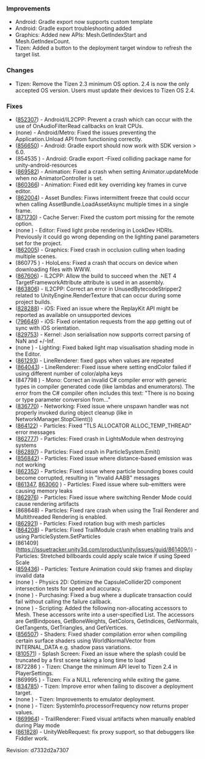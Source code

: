 ### Improvements

*   Android: Gradle export now supports custom template
*   Android: Gradle export troubleshooting added
*   Graphics: Added new APIs: Mesh.GetIndexStart and Mesh.GetIndexCount.
*   Tizen: Added a button to the deployment target window to refresh the target list.

### Changes

*   Tizen: Remove the Tizen 2.3 minimum OS option. 2.4 is now the only accepted OS version. Users must update their devices to Tizen OS 2.4.

### Fixes

*   ([852307](https://issuetracker.unity3d.com/product/unity/issues/guid/852307/)) - Android/IL2CPP: Prevent a crash which can occur with the use of OnAudioFilterRead callbacks on krait CPUs.
*   (none) - Android/Metro: Fixed the issues preventing the Application.Unload API from functioning correctly.
*   ([856650](https://issuetracker.unity3d.com/product/unity/issues/guid/856650/)) - Android: Gradle export should now work with SDK version > 6.0.
*   (854535 ) - Android: Gradle export -Fixed colliding package name for unity-android-resources
*   ([869582](https://issuetracker.unity3d.com/product/unity/issues/guid/869582/)) - Animation: Fixed a crash when setting Animator.updateMode when no AnimatorController is set.
*   ([860366](https://issuetracker.unity3d.com/product/unity/issues/guid/860366/)) - Animation: Fixed edit key overriding key frames in curve editor.
*   ([862004](https://issuetracker.unity3d.com/product/unity/issues/guid/862004/)) - Asset Bundles: Fixws intermittent freeze that could occur when calling AssetBundle.LoadAssetAsync multiple times in a single frame.
*   ([871730](https://issuetracker.unity3d.com/product/unity/issues/guid/871730/)) - Cache Server: Fixed the custom port missing for the remote option.
*   (none ) - Editor: Fixed light probe rendering in LookDev HDRIs. Previously it could go wrong depending on the lighting panel parameters set for the project.
*   ([862005](https://issuetracker.unity3d.com/product/unity/issues/guid/862005/)) - Graphics: Fixed crash in occlusion culling when loading multiple scenes.
*   (860775 ) - HoloLens: Fixed a crash that occurs on device when downloading files with WWW.
*   ([867606](https://issuetracker.unity3d.com/product/unity/issues/guid/867606/)) - IL2CPP: Allow the build to succeed when the .NET 4 TargetFrameworkAttribute attribute is used in an assembly.
*   ([863806](https://issuetracker.unity3d.com/product/unity/issues/guid/863806/)) - IL2CPP: Correct an error in UnusedBytecodeStripper2 related to UnityEngine.RenderTexture that can occur during some project builds.
*   ([828288](https://issuetracker.unity3d.com/product/unity/issues/guid/828288/)) - iOS: Fixed an issue where the ReplayKit API might be reported as available on unsupported devices
*   ([796649](https://issuetracker.unity3d.com/product/unity/issues/guid/796649/)) - iOS: Fixed orientation requests from the app getting out of sync with iOS orientation.
*   ([829753](https://issuetracker.unity3d.com/product/unity/issues/guid/829753/)) - Kernel: Json serialisation now supports correct parsing of NaN and +/-Inf.
*   (none ) - Lighting: Fixed baked light map visualisation shading mode in the Editor.
*   ([861293](https://issuetracker.unity3d.com/product/unity/issues/guid/861293/)) - LineRenderer: fixed gaps when values are repeated
*   ([864043](https://issuetracker.unity3d.com/product/unity/issues/guid/864043/)) - LineRenderer: Fixed issue where setting endColor failed if using different number of color/alpha keys
*   (847798 ) - Mono: Correct an invalid C# compiler error with generic types in compiler generated code (like lambdas and enumerators). The error from the C# compiler often includes this text: "There is no boxing or type parameter conversion from..."
*   ([836770](https://issuetracker.unity3d.com/product/unity/issues/guid/836770/)) - Networking: Fixed issue where unspawn handler was not properly invoked during object cleanup (like in NetworkManager.StopClient())
*   ([864122](https://issuetracker.unity3d.com/product/unity/issues/guid/864122/)) - Particles: Fixed "TLS ALLOCATOR ALLOC\_TEMP\_THREAD" error messages
*   ([862777](https://issuetracker.unity3d.com/product/unity/issues/guid/862777/)) - Particles: Fixed crash in LightsModule when destroying systems
*   ([862897](https://issuetracker.unity3d.com/product/unity/issues/guid/862897/)) - Particles: Fixed crash in ParticleSystem.Emit()
*   ([856842](https://issuetracker.unity3d.com/product/unity/issues/guid/856842/)) - Particles: Fixed issue where distance-based emission was not working
*   ([862352](https://issuetracker.unity3d.com/product/unity/issues/guid/862352/)) - Particles: Fixed issue where particle bounding boxes could become corrupted, resulting in "Invalid AABB" messages
*   ([861347](https://issuetracker.unity3d.com/product/unity/issues/guid/861347/), [863060](https://issuetracker.unity3d.com/product/unity/issues/guid/863060/) ) - Particles: Fixed issue where sub-emitters were causing memory leaks
*   ([862976](https://issuetracker.unity3d.com/product/unity/issues/guid/862976/)) - Particles: Fixed issue where switching Render Mode could cause rendering artifacts
*   (868648) - Particles: Fixed rare crash when using the Trail Renderer and Multithreaded Rendering is enabled.
*   ([862921](https://issuetracker.unity3d.com/product/unity/issues/guid/862921/)) - Particles: Fixed rotation bug with mesh particles
*   ([864208](https://issuetracker.unity3d.com/product/unity/issues/guid/864208/)) - Particles: Fixed TrailModule crash when enabling trails and using ParticleSystem.SetParticles
*   (861409\](https://issuetracker.unity3d.com/product/unity/issues/guid/861409/)) - Particles: Stretched billboards could apply scale twice if using Speed Scale
*   ([859436](https://issuetracker.unity3d.com/product/unity/issues/guid/869436/)) - Particles: Texture Animation could skip frames and display invalid data
*   (none ) - Physics 2D: Optimize the CapsuleCollider2D component intersection tests for speed and accuracy.
*   (none ) - Purchasing: Fixed a bug where a duplicate transaction could fail without calling the failure callback.
*   (none ) - Scripting: Added the following non-allocating accessors to Mesh. These accessors write into a user-specified List. The accessors are GetBindposes, GetBoneWeights, GetColors, GetIndices, GetNormals, GetTangents, GetTriangles, and GetVertices.
*   ([856507](https://issuetracker.unity3d.com/product/unity/issues/guid/856507/)) - Shaders: Fixed shader compilation error when compiling certain surface shaders using WorldNormalVector from INTERNAL\_DATA e.g. shadow pass variations.
*   ([810571](https://issuetracker.unity3d.com/product/unity/issues/guid/810571/)) - Splash Screen: Fixed an issue where the splash could be truncated by a first scene taking a long time to load
*   (872286 ) - Tizen: Change the minimum API level to Tizen 2.4 in PlayerSettings.
*   (869995 ) - Tizen: Fix a NULL referencing while exiting the game.
*   ([834785](https://issuetracker.unity3d.com/product/unity/issues/guid/834785/)) - Tizen: Improve error when failing to discover a deployment target.
*   (none ) - Tizen: Improvements to emulator deployment.
*   (none ) - Tizen: SystemInfo.processorFrequency now returns proper values.
*   ([869964](https://issuetracker.unity3d.com/product/unity/issues/guid/869964/)) - TrailRenderer: Fixed visual artifacts when manually enabled during Play mode
*   ([861828](https://issuetracker.unity3d.com/product/unity/issues/guid/861828/)) - UnityWebRequest: fix proxy support, so that debuggers like Fiddler work.

Revision: d7332d2a7307